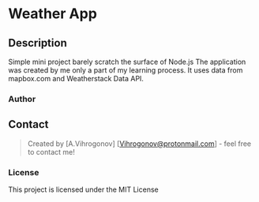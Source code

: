# Weather App

## Description
Simple mini project barely scratch the surface of Node.js
The application was created by me only a part of my learning process.
It uses data from mapbox.com and Weatherstack Data API.

### Author

## Contact

> Created by [A.Vihrogonov] [Vihrogonov@protonmail.com] - feel free to contact me!

### License

This project is licensed under the MIT License
